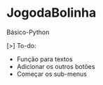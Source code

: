 # JogodaBolinha
Básico-Python


[>] To-do:
- Função para textos
- Adicionar os outros botões
- Começar os sub-menus
